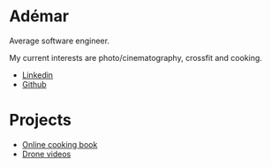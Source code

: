 # Adémar

Average software engineer.

My current interests are photo/cinematography, crossfit and cooking.

- [Linkedin](https://www.linkedin.com/in/ademar-prothon/)
- [Github](https://github.com/ademar-prothon)

# Projects

- [Online cooking book](https://ademar.ca/recipes)
- [Drone videos](https://www.youtube.com/@adedemar)